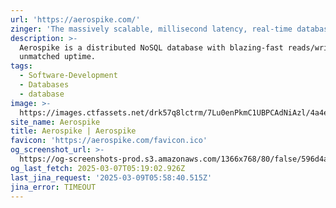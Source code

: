 ```yaml
---
url: 'https://aerospike.com/'
zinger: 'The massively scalable, millisecond latency, real-time database.'
description: >-
  Aerospike is a distributed NoSQL database with blazing-fast reads/writes and
  unmatched uptime.
tags:
  - Software-Development
  - Databases
  - database
image: >-
  https://images.ctfassets.net/drk57q8lctrm/7Lu0enPkmC1UBPCAdNiAzl/4a4e59826fdb8ad861c52dd669b73a57/default_feature_image_1.webp?w=1200&h=630&fit=crop&f=left
site_name: Aerospike
title: Aerospike | Aerospike
favicon: 'https://aerospike.com/favicon.ico'
og_screenshot_url: >-
  https://og-screenshots-prod.s3.amazonaws.com/1366x768/80/false/596d4aa0511326d039f40b456b3a6788edbf4c229e7cfa0312c22fef2e0b8801.jpeg
og_last_fetch: 2025-03-07T05:19:02.926Z
last_jina_request: '2025-03-09T05:58:40.515Z'
jina_error: TIMEOUT
---
```



